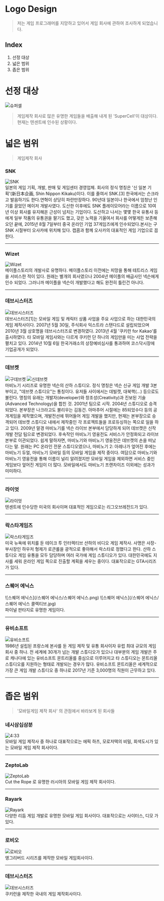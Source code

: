 # Logo Design  
> 저는 게임 프로그래머를 지망하고 있어서 게임 회사에 관하여 조사하게 되었습니다.  

## Index  
1. 선정 대상
2. 넓은 범위  
3. 좁은 범위  

# 선정 대상  
![슈퍼셀](/슈퍼셀/unnamed.png)  
> 게임제작 회사로 많은 유명한 게임들을 배출해 내게 된 'SuperCell'이 대상이다. 현재는 텐센트에 인수된 상황이다.  

# 넓은 범위  
> 게임제작 회사

### SNK  
![SNK](/SNK/SNK.png)  
일본의 게임 기획, 개발, 판매 및 게임센터 경영업체. 회사의 정식 명칭은 '신 일본 기획'(新日本企画, Shin Nippon Kikaku)이다. 이를 줄여서 SNK.[3] 한국에서는 슨크라고 발음하기도 한다.연혁이 상당히 파란만장하다. 90년대 일본이나 한국에서 엄청난 인기를 끌었던 메이저 개발사였다. 도산한 이후에도 SNK 플레이모어라는 이름으로 10여년 이상 회사를 유지해온 근성이 넘치는 기업이다. 도산하고 나서는 몇몇 한국 유통사 등에게 일부 작품의 유통권을 팔기도 했고, 갖은 노력을 기울여서 회사를 어떻게든 보존해오던 끝에, 2015년 8월 7일부터 중국 온라인 기업 37게임즈에게 인수되었다.본사는 구 SNK 시절부터 오사카에 위치해 있다. 캡콤과 함께 오사카의 대표적인 게임 기업으로 꼽힌다.  
<hr>  

### Wizet  
![Wizet](/Wizet/Wizet.png)  
메이플스토리의 개발사로 유명하다. 메이플스토리 이전에는 피망을 통해 테트리스 게임을 서비스한 적이 있다. 원래는 별개의 회사였으나 2004년 메이플의 배급사인 넥슨에게 인수 되었다. 그러니까 메이플을 넥슨이 개발했다고 해도 완전히 틀린건 아니다.  
<hr>  

### 데브시스터즈  
![데브시스터즈](/데브시스터즈/데브시스터즈.png)  
데브시스터즈[1]는 모바일 게임 및 캐릭터 상품 사업을 주요 사업으로 하는 대한민국의 게임 제작사이다. 2007년 5월 30일, 주식회사 익스트라 스탠다드로 설립되었으며 2010년 3월 상호명을 데브시스터즈로 변경하였다. 2013년 4월 '쿠키런 for Kakao'를 출시하였다. 타 모바일 게임사와는 다르게 쿠키런 단 하나의 게임만을 미는 사업 전략을 펼치고 있다. 2014년 10월 6일 한국거래소의 상장예비심사를 통과하여 코스닥시장에 기업공개가 되었다.  
<hr>  

### 데브켓  
![구데브켓](/데브켓/구데브켓.png) ![신데브켓](/데브켓/신데브켓.png)  
마비노기 시리즈로 유명한 넥슨의 산하 스튜디오. 정식 명칭은 넥슨 신규 게임 개발 3본부이고, "데브캣 스튜디오"는 통칭이다. 유저들 사이에서는 데빌캣, 대북핵(...) 등으로도 불린다. 명칭의 유래는 개발자(developer)와 창조성(Creativity)과 진보된 기술(Advanced Technology)을 합친 것. 2001년 팀으로 시작. 2004년 스튜디오로 승격되었다. 본부장은 나크라고도 불리우는 김동건. 아마추어 시절에는 85되었수다 등의 공개게임을 제작했으며, 개발전선에 뛰어들어 게임 개발을 했지만, 현재는 본부장으로 승격되어 데브캣 스튜디오 내에서 제작중인 각 프로젝트들을 프로듀싱하는 쪽으로 일을 하고 있다. 2009년 말경 마비노기를 넥슨 라이브 본부에서 담당하게 되어 데브캣은 신작 개발 전담 팀으로 변경되었다. 후속작인 마비노기 영웅전도 서비스가 안정화되고 라이브 본부로 이관되었다. 쉽게 말하자면, 마비노기와 마비노기 영웅전은 데브캣의 손을 떠났다는 말. 원래는 PC 온라인 전문 스튜디오였으나, 마비노기 2: 아레나가 엎어진 후에는 마비노기 듀얼, 마비노기 모바일 등의 모바일 게임을 제작 중이다. 여담으로 마비노기와 마비노기 영웅전을 통해 이름이 널리 알려졌지만 모바일 게임을 제외하면 서비스 중인 게임보다 엎어진 게임이 더 많다. 모바일에서도 마비노기 프랜차이즈 이외에는 성과가 미미하다.  <hr>  

### 라이엇  
![라이엇](/라이엇/라이엇.png)  
텐센트에 인수당한 미국의 회사이며 대표적인 게임으로는 리그오브레전드가 있다.  
<hr>  

### 락스타게임즈  
![락스타게임즈](/락스타게임즈/락스타게임즈.png)  
미국 뉴욕에 위치를 둔 테이크 투 인터렉티브 산하의 비디오 게임 제작사. 사명은 사장-부사장인 하우저 형제가 로큰롤을 광적으로 좋아해서 락스타로 정했다고 한다. 산하 스튜디오 게임 유통을 모두 담당하며 여러 국가에 게임 스튜디오가 있다. 대한민국에도 지사를 세워 온라인 게임 쪽으로 진출할 계획을 세우는 중이다. 대표작으로는 GTA시리즈가 있다.  
<hr>  

### 스퀘어 에닉스  
![스퀘어 에닉스](/스퀘어 에닉스/스퀘어 에닉스.png) ![스퀘어 에닉스](/스퀘어 에닉스/스퀘어 에닉스 콜렉티브.jpg)  
파이널 판타지로 유명한 게임이다.  
<hr>  

### 유비소프트  
![유비소프트](/유비소프트/유비소프트.png)  
1986년 설립된 프랑스에 본사를 둔 게임 제작 및 유통 회사이자 유럽 최대 규모의 게임 회사 중 하나. 전 세계에 30개가 넘는 개발 스튜디오가 있으나 대부분의 게임 개발은 주로 캐나다에 있는 유비소프트 몬트리올를 중심으로 이루어지고 타 스튜디오는 몬트리올 스튜디오를 지원하는 형태로 개발되는 경우가 많다. 유비소프트 몬트리올은 세계적으로 가장 큰 게임 개발 스튜디오 중 하나로 2017년 기준 3,000명의 직원이 근무하고 있다.  
<hr>  

# 좁은 범위  
> '모바일게임 제작 회사' 의 관점에서 바라보게 된 회사들  

### 네시삼십삼분  
![4:33](/4시33분/네시삼심삼분.png)  
모바일 게임 제작사 중 하나로 대표작으로는 에픽 하츠, 모로저택의 비밀, 회색도시가 있는 모바일 게임 제작 회사이다.  
<hr>  

### ZeptoLab  
![ZeptoLab](/ZeptoLab/젭토렙.jpg)  
Cut the Rope 로 유명한 러시아의 모바일 게임 제작 회사이다.
<hr>  

### Rayark  
![Rayark](/Rayark/Rayark.png)  
다양한 리듬 게임 개발로 유명한 모바일 게임 회사이다. 대표작으로는 사이터스, 디모 가 있다.  
<hr>  

### 로비오  
![로비오](/로비오/로비오.png)  
앵그리버드 시리즈를 제작한 모바일 게임회사이다.  
<hr>  

### 데브시스터즈  
![데브시스터즈](/데브시스터즈/데브시스터즈.png)  
쿠키런을 제작한 국내의 게임 제작회사이다.  

